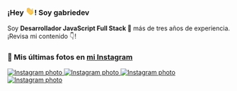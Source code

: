 <h3>¡Hey <img src="https://raw.githubusercontent.com/ABSphreak/ABSphreak/master/gifs/Hi.gif" width="20px" decondig="async">! Soy gabriedev</h3>

<p>Soy <strong>Desarrollador JavaScript Full Stack 🚀</strong> más de tres años de experiencia.<br />¡Revisa mi contenido 👇!</p>

### 📸 Mis últimas fotos en [mi Instagram](https://instagram.com/gabrie.dev)


<a href='https://instagram.com/p/C1UpuSGLQiG' target='_blank'>
  <img width='20%' src='https://scontent-mia3-1.cdninstagram.com/v/t51.2885-15/412513918_1325803934584302_4400498733289087214_n.jpg?stp=dst-jpg_e15&_nc_ht=scontent-mia3-1.cdninstagram.com&_nc_cat=106&_nc_ohc=WGWsVrKt2doAX8_0Ya1&edm=APU89FABAAAA&ccb=7-5&oh=00_AfB2F3blaylFXjzIdoTDNxR3h2FV8WpYxagMajZnUh9qKw&oe=65AF7880&_nc_sid=bc0c2c' alt='Instagram photo' />
</a>
<a href='https://instagram.com/p/CzMY3lzxgmx' target='_blank'>
  <img width='20%' src='https://scontent-mia3-2.cdninstagram.com/v/t51.2885-15/398916226_819142863293745_2426123683154743297_n.webp?stp=dst-jpg_e35&_nc_ht=scontent-mia3-2.cdninstagram.com&_nc_cat=109&_nc_ohc=Gi-BQg-d68QAX9Gaa64&edm=APU89FABAAAA&ccb=7-5&oh=00_AfAGFzMNYNY3WIXd8w3JVp5f1xJ8LB4dTQ23VqIfgnTJXg&oe=65AE0D69&_nc_sid=bc0c2c' alt='Instagram photo' />
</a>
<a href='https://instagram.com/p/CygbQv4uqxM' target='_blank'>
  <img width='20%' src='https://scontent-mia3-2.cdninstagram.com/v/t51.2885-15/391525959_236593062741789_5868561716480810596_n.webp?stp=dst-jpg_e35&efg=e30&_nc_ht=scontent-mia3-2.cdninstagram.com&_nc_cat=109&_nc_ohc=t9kq5RHTYlIAX-ljlBQ&edm=APU89FABAAAA&ccb=7-5&oh=00_AfBCte9_9XKjhQKH3dKm-m8ORPbjOq9qisCqmHXBuOYm3Q&oe=65AE1A25&_nc_sid=bc0c2c' alt='Instagram photo' />
</a>
<a href='https://instagram.com/p/CxTmOF6vN8M' target='_blank'>
  <img width='20%' src='https://scontent-mia3-2.cdninstagram.com/v/t51.2885-15/378565944_323878180141713_8920720304536029091_n.jpg?stp=dst-jpg_e15&_nc_ht=scontent-mia3-2.cdninstagram.com&_nc_cat=109&_nc_ohc=XY0GQbnXDmEAX9M3uLz&edm=APU89FABAAAA&ccb=7-5&oh=00_AfC7OOm5hpt-Tkp5WRDTYopDDSlKm5MR_0dLdcfbD15A1A&oe=65AF0698&_nc_sid=bc0c2c' alt='Instagram photo' />
</a>
